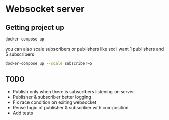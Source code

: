 # Websocket server

## Getting project up
```bash
docker-compose up
```

you can also scale subscribers or publishers like so:
i want 1 publishers and 5 subscribers

```bash
docker-compose up --scale subscriber=5
```

## TODO
* Publish only when there is subscribers listening on server
* Publisher & subscriber better logging
* Fix race condition on exiting websocket
* Reuse logic of publisher & subscriber with composition
* Add tests